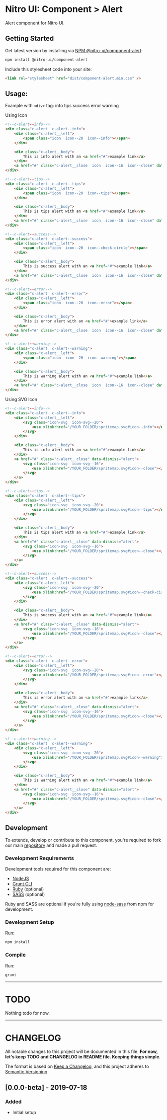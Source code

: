 # Nitro UI: Component > Alert

Alert component for Nitro UI.

## Getting Started

Get latest version by installing via [NPM @nitro-ui/component-alert](https://www.npmjs.com/package/@nitro-ui/component-alert):

```sh
npm install @nitro-ui/component-alert
```

Include this stylesheet code into your site:

```html
<link rel="stylesheet" href="dist/component-alert.min.css" />
```

## Usage:

Example with `<div>` tag:
info
tips
success
error
warning


Using Icon
```html
<!--c-alert--info-->
<div class="c-alert  c-alert--info">
    <div class="c-alert__left">
        <span class="icon  icon--20  icon--info"></span>
    </div>

    <div class="c-alert__body">
        This is info alert with an <a href="#">example link</a>
    </div>
    <a href="#" class="c-alert__close  icon  icon--16  icon--close" data-dismiss="alert"></a>
</div>

<!--c-alert--tips-->
<div class="c-alert  c-alert--tips">
    <div class="c-alert__left">
        <span class="icon  icon--20  icon--tips"></span>
    </div>

    <div class="c-alert__body">
        This is tips alert with an <a href="#">example link</a>
    </div>
    <a href="#" class="c-alert__close  icon  icon--16  icon--close" data-dismiss="alert"></a>
</div>

<!--c-alert--success-->
<div class="c-alert  c-alert--success">
    <div class="c-alert__left">
        <span class="icon  icon--20  icon--check-circle"></span>
    </div>

    <div class="c-alert__body">
        This is success alert with an <a href="#">example link</a>
    </div>
    <a href="#" class="c-alert__close  icon  icon--16  icon--close" data-dismiss="alert"></a>
</div>

<!--c-alert--error-->
<div class="c-alert  c-alert--error">
    <div class="c-alert__left">
        <span class="icon  icon--20  icon--error"></span>
    </div>

    <div class="c-alert__body">
        This is error alert with an <a href="#">example link</a>
    </div>
    <a href="#" class="c-alert__close  icon  icon--16  icon--close" data-dismiss="alert"></a>
</div>

<!--c-alert--warning-->
<div class="c-alert  c-alert--warning">
    <div class="c-alert__left">
        <span class="icon  icon--20  icon--warning"></span>
    </div>

    <div class="c-alert__body">
        This is warning alert with an <a href="#">example link</a>
    </div>
    <a href="#" class="c-alert__close  icon  icon--16  icon--close" data-dismiss="alert"></a>
</div>
```

Using SVG Icon
```html
<!--c-alert--info-->
<div class="c-alert  c-alert--info">
    <div class="c-alert__left">
        <svg class="icon-svg  icon-svg--20">
            <use xlink:href="/YOUR_FOLDER/spritemap.svg#icon--info"></use>
        </svg>
    </div>

    <div class="c-alert__body">
        This is info alert with an <a href="#">example link</a>
    </div>
    <a href="#" class="c-alert__close" data-dismiss="alert">
        <svg class="icon-svg  icon-svg--16">
            <use xlink:href="/YOUR_FOLDER/spritemap.svg#icon--close"></use>
        </svg>
    </a>
</div>

<!--c-alert--tips-->
<div class="c-alert  c-alert--tips">
    <div class="c-alert__left">
        <svg class="icon-svg  icon-svg--20">
            <use xlink:href="/YOUR_FOLDER/spritemap.svg#icon--tips"></use>
        </svg>
    </div>

    <div class="c-alert__body">
        This is tips alert with an <a href="#">example link</a>
    </div>
    <a href="#" class="c-alert__close" data-dismiss="alert">
        <svg class="icon-svg  icon-svg--16">
            <use xlink:href="/YOUR_FOLDER/spritemap.svg#icon--close"></use>
        </svg>
    </a>
</div>

<!--c-alert--success-->
<div class="c-alert  c-alert--success">
    <div class="c-alert__left">
        <svg class="icon-svg  icon-svg--20">
            <use xlink:href="/YOUR_FOLDER/spritemap.svg#icon--check-circle"></use>
        </svg>
    </div>

    <div class="c-alert__body">
        This is success alert with an <a href="#">example link</a>
    </div>
    <a href="#" class="c-alert__close" data-dismiss="alert">
        <svg class="icon-svg  icon-svg--16">
            <use xlink:href="/YOUR_FOLDER/spritemap.svg#icon--close"></use>
        </svg>
    </a>
</div>

<!--c-alert--error-->
<div class="c-alert  c-alert--error">
    <div class="c-alert__left">
        <svg class="icon-svg  icon-svg--20">
            <use xlink:href="/YOUR_FOLDER/spritemap.svg#icon--error"></use>
        </svg>
    </div>

    <div class="c-alert__body">
        This is error alert with an <a href="#">example link</a>
    </div>
    <a href="#" class="c-alert__close" data-dismiss="alert">
        <svg class="icon-svg  icon-svg--16">
            <use xlink:href="/YOUR_FOLDER/spritemap.svg#icon--close"></use>
        </svg>
    </a>
</div>

<!--c-alert--warning-->
<div class="c-alert  c-alert--warning">
    <div class="c-alert__left">
        <svg class="icon-svg  icon-svg--20">
            <use xlink:href="/YOUR_FOLDER/spritemap.svg#icon--warning"></use>
        </svg>
    </div>

    <div class="c-alert__body">
        This is warning alert with an <a href="#">example link</a>
    </div>
    <a href="#" class="c-alert__close" data-dismiss="alert">
        <svg class="icon-svg  icon-svg--16">
            <use xlink:href="/YOUR_FOLDER/spritemap.svg#icon--close"></use>
        </svg>
    </a>
</div>
```

## Development

To extends, develop or contribute to this component, you're required to fork our main [repository](https://github.com/icarasia-engineering/nitro-ui) and made a pull request.

### Development Requirements

Development tools required for this component are:

- [NodeJS](https://nodejs.org/en/)
- [Grunt CLI](https://gruntjs.com)
- [Ruby](https://www.ruby-lang.org/en/) (optional)
- [SASS](https://sass-lang.com) (optional)

Ruby and SASS are optional if you're fully using [node-sass](https://github.com/sass/node-sass) from npm for development.

### Development Setup

Run:

```sh
npm install
```

### Compile

Run:

```sh
grunt
```
---

# TODO

Nothing todo for now.

---

# CHANGELOG

All notable changes to this project will be documented in this file. **For now, let's keep TODO and CHANGELOG in README file. Keeping things simple.**

The format is based on [Keep a Changelog](https://keepachangelog.com/en/1.0.0/),
and this project adheres to [Semantic Versioning](https://semver.org/spec/v2.0.0.html).

## [0.0.0-beta] - 2019-07-18
### Added
- Initial setup
